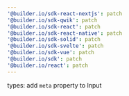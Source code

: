 ```yaml
---
'@builder.io/sdk-react-nextjs': patch
'@builder.io/sdk-qwik': patch
'@builder.io/sdk-react': patch
'@builder.io/sdk-react-native': patch
'@builder.io/sdk-solid': patch
'@builder.io/sdk-svelte': patch
'@builder.io/sdk-vue': patch
'@builder.io/sdk': patch
'@builder.io/react': patch
---
```


types: add `meta` property to Input
